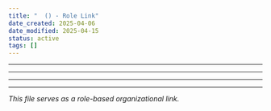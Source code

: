 ```yaml
---
title: "  () - Role Link"
date_created: 2025-04-06
date_modified: 2025-04-15
status: active
tags: []
---
```


---

---

---

---


*This file serves as a role-based organizational link.*
